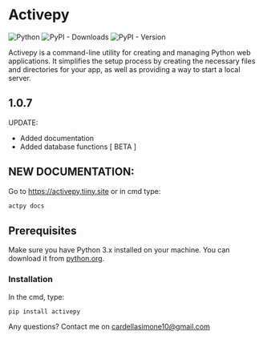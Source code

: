 # Activepy

![Python](https://img.shields.io/badge/language-Python-blue.svg)
![PyPI - Downloads](https://img.shields.io/pypi/dm/activepy)
![PyPI - Version](https://img.shields.io/pypi/v/activepy)  <!-- Replace 'activepy' with your actual package name -->


Activepy is a command-line utility for creating and managing Python web applications. It simplifies the setup process by creating the necessary files and directories for your app, as well as providing a way to start a local server.

## 1.0.7
UPDATE:
- Added documentation
- Added database functions [ BETA ]

## NEW DOCUMENTATION:
Go to https://activepy.tiiny.site 
or in cmd type:
```bash
actpy docs
```

## Prerequisites

Make sure you have Python 3.x installed on your machine. You can download it from [python.org](https://www.python.org/downloads/).

### Installation

In the cmd, type:
```bash
pip install activepy
```

Any questions? Contact me on cardellasimone10@gmail.com